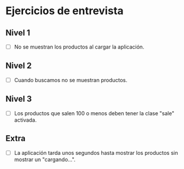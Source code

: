 # Ejercicios de entrevista

## Nivel 1
- [ ] No se muestran los productos al cargar la aplicación.

## Nivel 2
- [ ] Cuando buscamos no se muestran productos.

## Nivel 3
- [ ] Los productos que salen 100 o menos deben tener la clase "sale" activada.

## Extra
- [ ] La aplicación tarda unos segundos hasta mostrar los productos sin mostrar un "cargando...".
